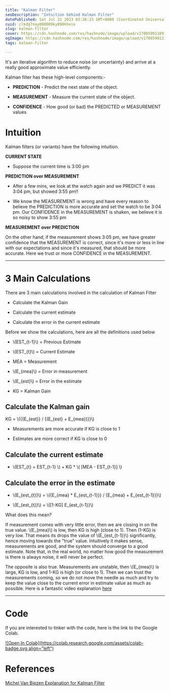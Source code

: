 ```yaml
---
title: "Kalman Filter"
seoDescription: "Intuition behind Kalman Filter"
datePublished: Sat Jul 22 2023 03:26:23 GMT+0000 (Coordinated Universal Time)
cuid: clkdg7nay000009ky890kheie
slug: kalman-filter
cover: https://cdn.hashnode.com/res/hashnode/image/upload/v1700599118912/852a7b89-d938-4f2a-9ae2-4d8c0f1578bc.png
ogImage: https://cdn.hashnode.com/res/hashnode/image/upload/v1700599131444/651dddd2-5789-4dc8-bc7b-79d7526da635.png
tags: kalman-filter

---
```


It's an iterative algorithm to reduce noise (or uncertainty) and arrive at a really good approximate value efficiently.

Kalman filter has these high-level components:-

* **PREDICTION** - Predict the next state of the object.
    
* **MEASUREMENT** - Measure the current state of the object.
    
* **CONFIDENCE** - How good (or bad) the PREDICTED or MEASUREMENT values
    

# Intuition

Kalman filters (or variants) have the following intuition.

**CURRENT STATE**

* Suppose the current time is 3:00 pm
    

**PREDICTION over MEASUREMENT**

* After a few mins, we look at the watch again and we PREDICT it was 3:04 pm, but showed 3:55 pm!!
    
* We know the MEASUREMENT is wrong and have every reason to believe the PREDICTION is more accurate and set the watch to be 3:04 pm. Our CONFIDENCE in the MEASUREMENT is shaken, we believe it is so noisy to show 3:55 pm
    

**MEASUREMENT over PREDICTION**

On the other hand, if the measurement shows 3:05 pm, we have greater confidence that the MEASUREMENT is correct, since it's more or less in line with our expectations and since it's measured, that should be more accurate. Here we trust or more CONFIDENCE in the MEASUREMENT.

---

# 3 Main Calculations

There are 3 main calculations involved in the calculation of Kalman Filter

* Calculate the Kalman Gain
    
* Calculate the current estimate
    
* Calculate the error in the current estimate
    

Before we show the calculations, here are all the definitions used below

* \\(EST_{t-1}\\) = Previous Estimate
    
* \\(EST_{t}\\) = Current Estimate
    
* MEA = Measurement
    
* \\(E_{mea}\\) = Error in measurement
    
* \\(E_{est}\\) = Error in the estimate
    
* KG = Kalman Gain
    

## Calculate the Kalman gain

KG = \\({{E_{est}} / {(E_{est} + E_{mea})}}\\)

* Measurements are more accurate if KG is close to 1
    
* Estimates are more correct if KG is close to 0
    

## Calculate the current estimate

* \\(EST_{t} = EST_{t-1} \\) \+ KG \* \\( [MEA - EST_{t-1}] \\)
    

## Calculate the error in the estimate

* \\(E_{est_{t}}\\) = \\({E_{mea} * E_{est_{t-1}}} / {E_{mea} + E_{est_{t-1}}}\\)
    
* \\(E_{est_{t}}\\) = \\([1-KG] E_{est_{t-1}}\\)
    

What does this mean?

If measurement comes with very little error, then we are closing in on the true value. \\(E_{mea}\\) is low, then KG is high (close to 1). Then (1-KG) is very low. That means its drops the value of \\(E_{est_{t-1}}\\) significantly, hence moving towards the "true" value. Intuitively it makes sense, measurements are good, and the system should converge to a good estimate. Note that, in the real world, no matter how good the measurement is there is always noise, it will never be perfect.

The opposite is also true. Measurements are unstable, then \\(E_{mea}\\) is large, KG is low, and 1-KG is high (or close to 1). Then we can trust the measurements coming, so we do not move the needle as much and try to keep the value close to the current error in estimate value as much as possible. Here is a fantastic video explanation [here](https://www.youtube.com/watch?v=X9cC0o9viTo&list=PLX2gX-ftPVXU3oUFNATxGXY90AULiqnWT&index=4)

---

# Code

If you are interested to tinker with the code, here is the link to the Google Colab.

[![Open In Colab](https://colab.research.google.com/assets/colab-badge.svg align="left")](https://colab.research.google.com/drive/1B57ZdTiCcen3ay45pACVLCArkZK6Cc51?usp=sharing)

# **References**

[Michel Van Biezen Explanation for Kalman Filter](https://www.youtube.com/watch?v=PZrFFg5_Sd0&list=PLX2gX-ftPVXU3oUFNATxGXY90AULiqnWT&index=5)